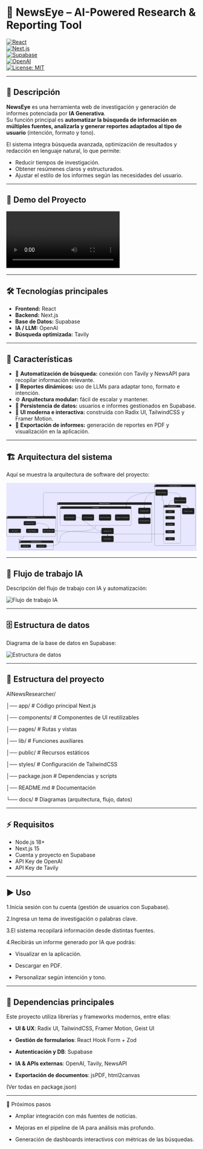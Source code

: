 # 📰 NewsEye – AI-Powered Research & Reporting Tool  

[![React](https://img.shields.io/badge/React-18-blue?logo=react&logoColor=white)](https://react.dev/)  
[![Next.js](https://img.shields.io/badge/Next.js-15-black?logo=next.js&logoColor=white)](https://nextjs.org/)  
[![Supabase](https://img.shields.io/badge/Supabase-DB%20%26%20Auth-green?logo=supabase&logoColor=white)](https://supabase.com/)  
[![OpenAI](https://img.shields.io/badge/OpenAI-LLM-412991?logo=openai&logoColor=white)](https://openai.com/)  
[![License: MIT](https://img.shields.io/badge/License-MIT-yellow.svg)](./LICENSE)  

---

## 📖 Descripción  

**NewsEye** es una herramienta web de investigación y generación de informes potenciada por **IA Generativa**.  
Su función principal es **automatizar la búsqueda de información en múltiples fuentes, analizarla y generar reportes adaptados al tipo de usuario** (intención, formato y tono).  

El sistema integra búsqueda avanzada, optimización de resultados y redacción en lenguaje natural, lo que permite:  

- Reducir tiempos de investigación.  
- Obtener resúmenes claros y estructurados.  
- Ajustar el estilo de los informes según las necesidades del usuario.  

---
## 🎥 Demo del Proyecto
![Demo](assets/demo.mp4)

---
## 🛠️ Tecnologías principales  

- **Frontend:** React  
- **Backend:** Next.js  
- **Base de Datos:** Supabase  
- **IA / LLM:** OpenAI  
- **Búsqueda optimizada:** Tavily  

---

## 📌 Características  

- 🔎 **Automatización de búsqueda:** conexión con Tavily y NewsAPI para recopilar información relevante.  
- 🤖 **Reportes dinámicos:** uso de LLMs para adaptar tono, formato e intención.  
- ⚙️ **Arquitectura modular:** fácil de escalar y mantener.  
- 📂 **Persistencia de datos:** usuarios e informes gestionados en Supabase.  
- 🎨 **UI moderna e interactiva:** construida con Radix UI, TailwindCSS y Framer Motion.  
- 📑 **Exportación de informes:** generación de reportes en PDF y visualización en la aplicación.  

---

## 🏗️ Arquitectura del sistema

Aquí se muestra la arquitectura de software del proyecto:

![Arquitectura del sistema](assets/arquitectura.png)

---

## 🔄 Flujo de trabajo IA

Descripción del flujo de trabajo con IA y automatización:

![Flujo de trabajo IA](assets/flujo_trabajo.png)

---

## 🗄️ Estructura de datos

Diagrama de la base de datos en Supabase:

![Estructura de datos](assets/estructura_datos.png)

---

## 📂 Estructura del proyecto

AINewsResearcher/

│── app/                  # Código principal Next.js

│── components/           # Componentes de UI reutilizables

│── pages/                # Rutas y vistas

│── lib/                  # Funciones auxiliares

│── public/               # Recursos estáticos

│── styles/               # Configuración de TailwindCSS

│── package.json          # Dependencias y scripts

│── README.md             # Documentación

└── docs/                 # Diagramas (arquitectura, flujo, datos)

---

## ⚡ Requisitos

- Node.js 18+
- Next.js 15
- Cuenta y proyecto en Supabase
- API Key de OpenAI
- API Key de Tavily

---

## ▶️ Uso

1.Inicia sesión con tu cuenta (gestión de usuarios con Supabase).

2.Ingresa un tema de investigación o palabras clave.

3.El sistema recopilará información desde distintas fuentes.

4.Recibirás un informe generado por IA que podrás:

  - Visualizar en la aplicación.
  
  - Descargar en PDF.
  
  - Personalizar según intención y tono.
  
---

## 📄 Dependencias principales

Este proyecto utiliza librerías y frameworks modernos, entre ellas:

  - **UI & UX**: Radix UI, TailwindCSS, Framer Motion, Geist UI
  
  - **Gestión de formularios**: React Hook Form + Zod
  
  - **Autenticación y DB**: Supabase
  
  - **IA & APIs externas**: OpenAI, Tavily, NewsAPI
  
  - **Exportación de documentos**: jsPDF, html2canvas
  
(Ver todas en package.json)

---

🌟 Próximos pasos

- Ampliar integración con más fuentes de noticias.

- Mejoras en el pipeline de IA para análisis más profundo.

- Generación de dashboards interactivos con métricas de las búsquedas.


